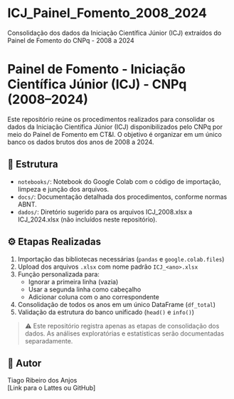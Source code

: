 # ICJ_Painel_Fomento_2008_2024
Consolidação dos dados da Iniciação Científica Júnior (ICJ) extraídos do Painel de Fomento do CNPq - 2008 a 2024

# Painel de Fomento - Iniciação Científica Júnior (ICJ) - CNPq (2008–2024)

Este repositório reúne os procedimentos realizados para consolidar os dados da Iniciação Científica Júnior (ICJ) disponibilizados pelo CNPq por meio do Painel de Fomento em CT&I. O objetivo é organizar em um único banco os dados brutos dos anos de 2008 a 2024.

## 📂 Estrutura

- `notebooks/`: Notebook do Google Colab com o código de importação, limpeza e junção dos arquivos.
- `docs/`: Documentação detalhada dos procedimentos, conforme normas ABNT.
- `dados/`: Diretório sugerido para os arquivos ICJ_2008.xlsx a ICJ_2024.xlsx (não incluídos neste repositório).

## ⚙️ Etapas Realizadas

1. Importação das bibliotecas necessárias (`pandas` e `google.colab.files`)
2. Upload dos arquivos `.xlsx` com nome padrão `ICJ_<ano>.xlsx`
3. Função personalizada para:
   - Ignorar a primeira linha (vazia)
   - Usar a segunda linha como cabeçalho
   - Adicionar coluna com o ano correspondente
4. Consolidação de todos os anos em um único DataFrame (`df_total`)
5. Validação da estrutura do banco unificado (`head()` e `info()`)

> ⚠️ Este repositório registra apenas as etapas de consolidação dos dados. As análises exploratórias e estatísticas serão documentadas separadamente.

## 👤 Autor

Tiago Ribeiro dos Anjos  
[Link para o Lattes ou GitHub]
